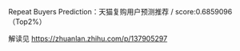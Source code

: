Repeat Buyers Prediction：天猫复购用户预测推荐 / score:0.6859096（Top2%）

解读见 https://zhuanlan.zhihu.com/p/137905297
